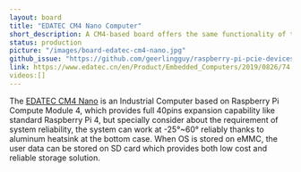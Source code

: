 ```yaml
---
layout: board
title: "EDATEC CM4 Nano Computer"
short_description: A CM4-based board offers the same functionality of the Standard Raspberry Pi 4.
status: production
picture: "/images/board-edatec-cm4-nano.jpg"
github_issue: "https://github.com/geerlingguy/raspberry-pi-pcie-devices/issues/502"
link: https://www.edatec.cn/en/Product/Embedded_Computers/2019/0826/74.html
videos:[]
---
```

The [EDATEC CM4 Nano](https://www.edatec.cn/en/Product/Embedded_Computers/2019/0826/74.html) is an Industrial Computer based on Raspberry Pi Compute Module 4, which provides full 40pins expansion capability like standard Raspberry Pi 4, but specially consider about the requirement of system reliability, the system can work at -25°~60° reliably thanks to aluminum heatsink at the bottom case. When OS is stored on eMMC, the user data can be stored on SD card which provides both low cost and reliable storage solution.